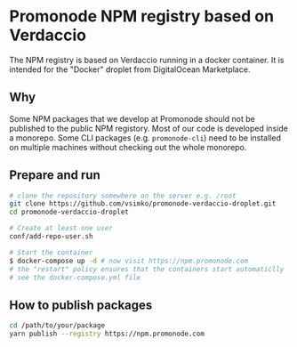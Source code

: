 # Promonode NPM registry based on Verdaccio

The NPM registry is based on Verdaccio running in a docker container.
It is intended for the "Docker" droplet from DigitalOcean Marketplace.

## Why

Some NPM packages that we develop at Promonode should not be published to the public NPM registory.
Most of our code is developed inside a monorepo.
Some CLI packages (e.g. `promonode-cli`) need to be installed on multiple machines without checking
out the whole monorepo.

## Prepare and run

```sh
# clone the repository somewhere on the server e.g. /root
git clone https://github.com/vsimko/promonode-verdaccio-droplet.git
cd promonode-verdaccio-droplet

# Create at least one user
conf/add-repo-user.sh

# Start the container
$ docker-compose up -d # now visit https://npm.promonode.com
# the "restart" policy ensures that the containers start automaticlly
# see the docker-compose.yml file
```

## How to publish packages
```sh
cd /path/to/your/package
yarn publish --registry https://npm.promonode.com
```